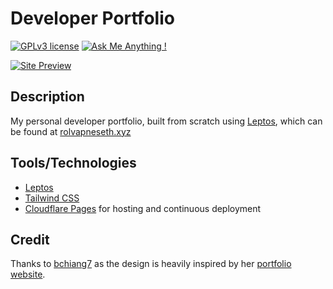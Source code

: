 # Developer Portfolio

[![GPLv3 license](https://img.shields.io/badge/License-GPLv3-blue.svg)](http://perso.crans.org/besson/LICENSE.html)
[![Ask Me Anything !](https://img.shields.io/badge/Ask%20me-anything-1abc9c.svg)](https://GitHub.com/Naereen/ama)

[![Site Preview](public/images/preview.png)](https://rolvapneseth.xyz)

## Description

My personal developer portfolio, built from scratch using [Leptos](https://leptos.dev/), which can be found at [rolvapneseth.xyz](https://rolvapneseth.xyz)

## Tools/Technologies

- [Leptos](https://leptos.dev/)
- [Tailwind CSS](https://tailwindcss.com/)
- [Cloudflare Pages](https://pages.cloudflare.com/) for hosting and continuous deployment

## Credit

Thanks to [bchiang7](https://github.com/bchiang7) as the design is heavily inspired by her [portfolio website](https://brittanychiang.com/).
